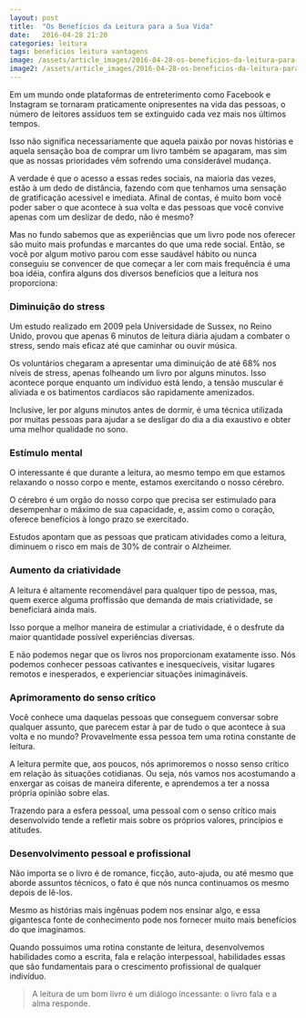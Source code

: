 ```yaml
---
layout: post
title:  "Os Benefícios da Leitura para a Sua Vida"
date:   2016-04-28 21:20
categories: leitura
tags: beneficios leitura vantagens
image: /assets/article_images/2016-04-28-os-beneficios-da-leitura-para-a-sua-vida/girls-reading.jpg
image2: /assets/article_images/2016-04-28-os-beneficios-da-leitura-para-a-sua-vida/girls-reading2.jpg
---
```


Em um mundo onde plataformas de entreterimento como Facebook e Instagram se tornaram praticamente onipresentes na vida das pessoas, 
o número de leitores assíduos tem se extinguido cada vez mais nos últimos tempos.

Isso não significa necessariamente que aquela paixão por novas histórias e aquela sensação boa de comprar um livro também
se apagaram, mas sim que as nossas prioridades vêm sofrendo uma considerável mudança.

A verdade é que o acesso a essas redes sociais, na maioria das vezes,
estão à um dedo de distância, fazendo com que tenhamos uma sensação de gratificação acessível e imediata. Afinal de contas, 
é muito bom você poder saber o que acontece à sua volta e das pessoas que você convive apenas com um deslizar de dedo, não é mesmo?

Mas no fundo sabemos que as experiências que um livro pode nos oferecer são muito mais profundas e marcantes do que uma rede social. 
Então, se você por algum motivo parou com esse saudável hábito ou nunca conseguiu se convencer de que começar a ler com mais frequência
é uma boa idéia, confira alguns dos diversos benefícios que a leitura nos proporciona:

### Diminuição do stress
Um estudo realizado em 2009 pela Universidade de Sussex, no Reino Unido, provou que apenas 6 minutos de leitura diária ajudam a combater o stress,
sendo mais eficaz até que caminhar ou ouvir música. 

Os voluntários chegaram a apresentar uma diminuição de até 68% nos níveis de stress, apenas folheando um livro por alguns minutos. 
Isso acontece porque enquanto um indíviduo está lendo, a tensão muscular é aliviada e os batimentos cardíacos são rapidamente amenizados.

Inclusive, ler por alguns minutos antes de dormir, é uma técnica utilizada por muitas pessoas para ajudar a se desligar do dia a dia exaustivo
e obter uma melhor qualidade no sono.

### Estímulo mental
O interessante é que durante a leitura, ao mesmo tempo em que estamos relaxando o nosso corpo e mente, estamos exercitando o nosso cérebro.

O cérebro é um orgão do nosso corpo que precisa ser estimulado para desempenhar o máximo de sua capacidade, e, assim como o coração, oferece benefícios à longo prazo se exercitado.

Estudos apontam que as pessoas que praticam atividades como a leitura, diminuem o risco em mais de 30% de contrair o Alzheimer.

### Aumento da criatividade
A leitura é altamente recomendável para qualquer tipo de pessoa, mas, quem exerce alguma proffissão que demanda de mais criatividade, se beneficiará ainda mais.

Isso porque a melhor maneira de estimular a criatividade, é o desfrute da maior quantidade possível experiências diversas.

E não podemos negar que os livros nos proporcionam exatamente isso. Nós podemos conhecer pessoas cativantes e inesquecíveis, visitar lugares remotos e inesperados, e experienciar situações inimagináveis.

### Aprimoramento do senso crítico
Você conhece uma daquelas pessoas que conseguem conversar sobre qualquer assunto, que parecem estar à par de tudo o que acontece à sua volta e no mundo? Provavelmente essa pessoa tem uma rotina constante de leitura.

A leitura permite que, aos poucos, nós aprimoremos o nosso senso crítico em relação às situações cotidianas. Ou seja, nós vamos nos acostumando a enxergar as coisas de maneira diferente, e aprendemos a ter a nossa própria opinião sobre elas.

Trazendo para a esfera pessoal, uma pessoal com o senso crítico mais desenvolvido tende a refletir mais sobre os próprios valores, princípios e atitudes.

### Desenvolvimento pessoal e profissional
Não importa se o livro é de romance, ficção, auto-ajuda, ou até mesmo que aborde assuntos técnicos, o fato é que nós nunca continuamos os mesmo depois de lê-los.

Mesmo as histórias mais ingênuas podem nos ensinar algo, e essa gigantesca fonte de conhecimento pode nos fornecer muito mais benefícios do que imaginamos.

Quando possuimos uma rotina constante de leitura, desenvolvemos habilidades como a escrita, fala e relação interpessoal, habilidades essas que são fundamentais para o crescimento profissional de qualquer indivíduo.

> A leitura de um bom livro é um diálogo incessante: o livro fala e a alma responde.